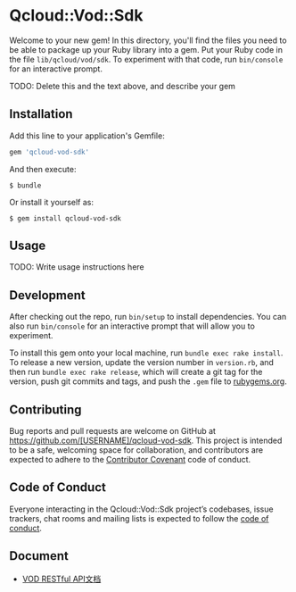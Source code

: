 # Qcloud::Vod::Sdk

Welcome to your new gem! In this directory, you'll find the files you need to be able to package up your Ruby library into a gem. Put your Ruby code in the file `lib/qcloud/vod/sdk`. To experiment with that code, run `bin/console` for an interactive prompt.

TODO: Delete this and the text above, and describe your gem

## Installation

Add this line to your application's Gemfile:

```ruby
gem 'qcloud-vod-sdk'
```

And then execute:

    $ bundle

Or install it yourself as:

    $ gem install qcloud-vod-sdk

## Usage

TODO: Write usage instructions here

## Development

After checking out the repo, run `bin/setup` to install dependencies. You can also run `bin/console` for an interactive prompt that will allow you to experiment.

To install this gem onto your local machine, run `bundle exec rake install`. To release a new version, update the version number in `version.rb`, and then run `bundle exec rake release`, which will create a git tag for the version, push git commits and tags, and push the `.gem` file to [rubygems.org](https://rubygems.org).

## Contributing

Bug reports and pull requests are welcome on GitHub at https://github.com/[USERNAME]/qcloud-vod-sdk. This project is intended to be a safe, welcoming space for collaboration, and contributors are expected to adhere to the [Contributor Covenant](http://contributor-covenant.org) code of conduct.

## Code of Conduct

Everyone interacting in the Qcloud::Vod::Sdk project’s codebases, issue trackers, chat rooms and mailing lists is expected to follow the [code of conduct](https://github.com/[USERNAME]/qcloud-vod-sdk/blob/master/CODE_OF_CONDUCT.md).

## Document
+ [VOD RESTful API文档](https://cloud.tencent.com/document/product/266/31752)
